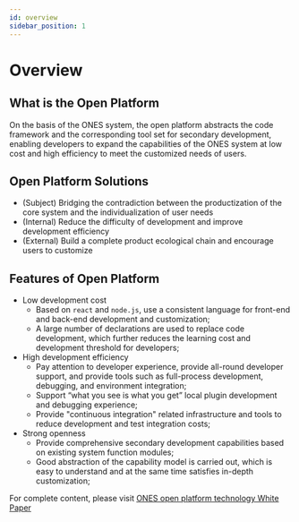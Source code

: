 ```yaml
---
id: overview
sidebar_position: 1
---
```


# Overview

## What is the Open Platform

On the basis of the ONES system, the open platform abstracts the code framework and the corresponding tool set for secondary development, enabling developers to expand the capabilities of the ONES system at low cost and high efficiency to meet the customized needs of users.

## Open Platform Solutions

- (Subject) Bridging the contradiction between the productization of the core system and the individualization of user needs
- (Internal) Reduce the difficulty of development and improve development efficiency
- (External) Build a complete product ecological chain and encourage users to customize

## Features of Open Platform

- Low development cost
  - Based on `react` and `node.js`, use a consistent language for front-end and back-end development and customization;
  - A large number of declarations are used to replace code development, which further reduces the learning cost and development threshold for developers;
- High development efficiency
  - Pay attention to developer experience, provide all-round developer support, and provide tools such as full-process development, debugging, and environment integration;
  - Support “what you see is what you get” local plugin development and debugging experience;
  - Provide "continuous integration" related infrastructure and tools to reduce development and test integration costs;
- Strong openness
  - Provide comprehensive secondary development capabilities based on existing system function modules;
  - Good abstraction of the capability model is carried out, which is easy to understand and at the same time satisfies in-depth customization;

For complete content, please visit [ONES open platform technology White Paper](../../static/ONES%20%E5%BC%80%E6%94%BE%E5%B9%B3%E5%8F%B0%E6%8A%80%E6%9C%AF%E7%99%BD%E7%9A%AE%E4%B9%A6-1.0.pdf)
